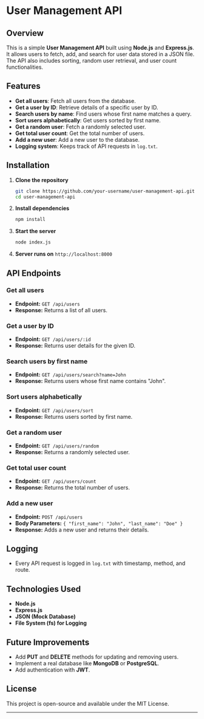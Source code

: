 # User Management API

## Overview
This is a simple **User Management API** built using **Node.js** and **Express.js**. It allows users to fetch, add, and search for user data stored in a JSON file. The API also includes sorting, random user retrieval, and user count functionalities.

## Features
- **Get all users**: Fetch all users from the database.
- **Get a user by ID**: Retrieve details of a specific user by ID.
- **Search users by name**: Find users whose first name matches a query.
- **Sort users alphabetically**: Get users sorted by first name.
- **Get a random user**: Fetch a randomly selected user.
- **Get total user count**: Get the total number of users.
- **Add a new user**: Add a new user to the database.
- **Logging system**: Keeps track of API requests in `log.txt`.

## Installation

1. **Clone the repository**
   ```sh
   git clone https://github.com/your-username/user-management-api.git
   cd user-management-api
   ```

2. **Install dependencies**
   ```sh
   npm install
   ```

3. **Start the server**
   ```sh
   node index.js
   ```

4. **Server runs on** `http://localhost:8000`

## API Endpoints

### Get all users
- **Endpoint:** `GET /api/users`
- **Response:** Returns a list of all users.

### Get a user by ID
- **Endpoint:** `GET /api/users/:id`
- **Response:** Returns user details for the given ID.

### Search users by first name
- **Endpoint:** `GET /api/users/search?name=John`
- **Response:** Returns users whose first name contains "John".

### Sort users alphabetically
- **Endpoint:** `GET /api/users/sort`
- **Response:** Returns users sorted by first name.

### Get a random user
- **Endpoint:** `GET /api/users/random`
- **Response:** Returns a randomly selected user.

### Get total user count
- **Endpoint:** `GET /api/users/count`
- **Response:** Returns the total number of users.

### Add a new user
- **Endpoint:** `POST /api/users`
- **Body Parameters:** `{ "first_name": "John", "last_name": "Doe" }`
- **Response:** Adds a new user and returns their details.

## Logging
- Every API request is logged in `log.txt` with timestamp, method, and route.

## Technologies Used
- **Node.js**
- **Express.js**
- **JSON (Mock Database)**
- **File System (fs) for Logging**

## Future Improvements
- Add **PUT** and **DELETE** methods for updating and removing users.
- Implement a real database like **MongoDB** or **PostgreSQL**.
- Add authentication with **JWT**.

## License
This project is open-source and available under the MIT License.

---

